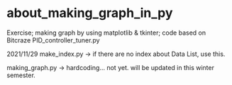 # about_making_graph_in_py

Exercise; making graph by using matplotlib &amp; tkinter; code based on Bitcraze PID_controller_tuner.py

2021/11/29
make_index.py -> if there are no index about Data List, use this.

making_graph.py -> hardcoding... not yet. will be updated in this winter semester. 
